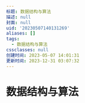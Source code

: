 ```yaml
---
标题: 数据结构与算法
描述: null
封面: null
uid: '20230507140131269'
aliases: []
tags:
  - 数据结构与算法
cssclasses: null
创建时间: 2023-05-07 14:01:31
更新时间: 2023-12-31 03:07:32
---
```


# 数据结构与算法
